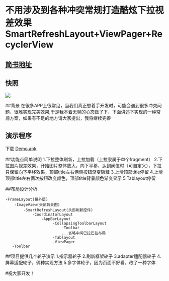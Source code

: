 # 不用涉及到各种冲突常规打造酷炫下拉视差效果SmartRefreshLayout+ViewPager+RecyclerView

## [简书地址](https://www.jianshu.com/p/d35b5fa37b26) 

## 快照
![](https://github.com/LPTim/Stop-master/blob/master/snapshot/snapshot.gif)

##背景
在很多APP上很常见，当我们真正想着手开发时，可能会遇到很多冲突问题，很难实现完美效果,于是我本着无聊的心态做了下，下面讲述下实现的一种常规方案，如果有不足的地方请大家提出，我将继续完善

## 演示程序
下载 [Demo.apk](https://github.com/LPTim/Stop-master/tree/master/apk/app-debug.apk)

##功能点简单说明
1.下拉整体刷新，上拉加载（上拉隶属于单个fragment）
2.下拉图片视差效果，开始图片整体放大，向下平移，达到阀值时（可自定义），下拉只保留向下平移效果，顶部title左右俩侧按钮渐变隐藏
3.上滑顶部title停留
4.上滑顶部title左右俩次按钮改变颜色，顶部title背景颜色渐变显示
5.Tablayout停留

##布局设计分析
```
-FrameLayout(最外层)
    -ImageView(头部背景图)
        -SmartRefreshLayout(头部刷新控件)
            -CoordinatorLayout
                -AppBarLayout
                     -CollapsingToolbarLayout
                         -Toolbar
                         ...省略中间巴拉巴拉布局
                     -Tablayout
                     -ViewPager
   -Toolbar
```

##项目提供几个轮子演示
1.指示器轮子 
2.刷新框架轮子
3.adapter适配器轮子
4.屏幕适配轮子，俩种实现方法
5.多字体轮子，因为页面不好看，改了一种字体

#祝大家开发！


